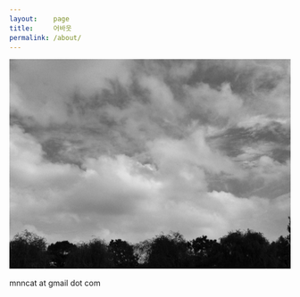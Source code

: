 ```yaml
---
layout:    page
title:     어바웃
permalink: /about/
---
```


![](/images/image.jpg)


mnncat at gmail dot com


